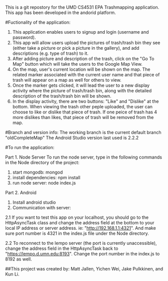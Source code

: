 This is a git repostory for the UMD CS4531 EPA Trashmapping application.  
This app has been developed in the andorid platform.

#Fuctionality of the application:

1. This application enables users to signup and login (username and password).
2. This app will allow users upload the pictures of trash/trash bin they see (either take a picture or pick a picture in the gallery), and add descriptions (e.g. type of trash) to it. 
3. After adding picture and description of the trash, click on the "Go To Map" button which will take the users to the Google Map View. 
4. On the map, user's current location will be shown on the map. The related marker associated with the current user name and that piece of trash will appear on a map as well for others to view. 
5. Once the marker gets clicked, it will lead the user to a new display activity where the picture of trash/trash bin, along with the detailed description of the trash/trash bin will be shown. 
6. In the display activity, there are two buttons: "Like" and "Dislike" at the bottom. When viewing the trash other peple uploaded, the user can choose to like or dislike that piece of trash. If one peice of trash has 4 more dislikes than likes, that piece of trash will be removed from the map.

#Branch and version info:
The working branch is the current default branch "oldCompleteMap"
The Android Studio version last used is 2.2.2

#To run the application:

Part 1. Node Server
  To run the node server, type in the following commands in the Node directory of the project:
  1. start mongodb: mongod
  2. install dependencies: npm install
  3. run node server: node index.js
        
Part 2. Android

  1. Install android studio
  2. Communication with server:

2.1 If you want to test this app on your localhost, you should go to the HttpAsyncTask class and change the address field at the bottom to your local IP address or server address. ie: "http://192.168.1.1:4321". And make sure port number is 4321 in the index.js file under the Node directory.
        
2.2 To reconnect to the lempo server (the port is currently unaccessible), change the address field in the HttpAsyncTask back to "https://lempo.d.umn.edu:8193". Change the port number in the index.js to 8192 as well. 

##This project was created by: Matt Jallen, Yichen Wei, Jake Pulkkinen, and Kun Li.
